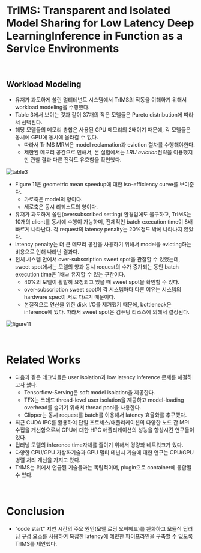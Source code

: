 # TrIMS: Transparent and Isolated Model Sharing for Low Latency Deep LearningInference in Function as a Service Environments

​    

## Workload Modeling

- 유저가 과도하게 쏠린 멀티테넌트 시스템에서 TrIMS의 작동을 이해하기 위해서 workload modeling을 수행했다.
- Table 3에서 보이는 것과 같이 37개의 작은 모델들은 Pareto distribution에 따라서 선택된다.
- 해당 모델들의 메모리 총합은 사용된 GPU 메모리의 2배이기 때문에, 각 모델들은 동시에 GPU에 동시에 올라갈 수 없다.
  - 따라서 TrIMS MRM은 model reclamation과 eviction 절차를 수행해야한다.
  - 제한된 메모리 공간으로 인해서, 본 실험에서는 *LRU eviction*전략을 이용했지만 관찰 결과 다른 전략도 유효함을 확인했다.



![table3](https://user-images.githubusercontent.com/13328380/52271569-5bdc5180-2987-11e9-9440-7be13d173842.png)



- Figure 11은 geometric mean speedup에 대한 iso-efficiency curve를 보여준다.
  - 가로축은 model의 양이다.
  - 세로축은 동시 리퀘스트의 양이다.
- 유저가 과도하게 쏠린(oversubscribed setting) 환경임에도 불구하고, TrIMS는 10개의 client를 동시에 수행이 가능하며, 전체적인 batch execution time이 8배 빠르게 나타난다. 각 request의 latency penalty는 20%정도 밖에 나타나지 않았다.
- latency penalty는 더 큰 메모리 공간을 사용하기 위해서 model을 evicting하는 비용으로 인해 나타난 결과다.
- 전체 시스템 안에서 over-subscription sweet spot을 관찰할 수 있었는데, sweet spot에서는 모델의 양과 동시 request의 수가 증가되는 동안 batch execution time은 1배ㄹ 유지할 수 있는 구간이다.
  - 40%의 모델이 활발히 요청되고 있을 때 sweet spot을 확인할 수 있다.
  - over-subscription sweet spot이 각 시스템마다 다른 이유는 시스템의 hardware spec이 서로 다르기 때문이다.
  - 본질적으로 연산을 위한 disk I/O를 제거했기 때문에, bottleneck은 inference에 있다. 따라서 sweet spot은 컴퓨팅 리소스에 의해서 결정된다.



![figure11](https://user-images.githubusercontent.com/13328380/52273055-fd65a200-298b-11e9-8852-43537a8041e1.png)

​    

# Related Works

- 다음과 같은 테크닉들은 user isolation과 low latency inference 문제를 해결하고자 했다.
  - Tensorflow-Serving은 soft model isolation을 제공한다.
  - TFX는 쓰레드 thread-level user isolation을 제공하고 model-loading overhead를 숨기기 위해서 thread pool을 사용한다.
  - Clipper는 동시 request를 batch를 이용해서 latency 효율화를 추구했다.
- 최근 CUDA IPC를 활용하여 단일 프로세스/애플리케이션의 다양한 노드 간 MPI 수집을 개선함으로써 GPU에 대한 HPC 애플리케이션의 성능을 향상시킨 연구들이 있다.
- 딥러닝 모델의 inference time자체를 줄이기 위해서 경량화 네트워크가 있다.
- 다양한 CPU/GPU 가상화기술과 GPU 멀티 테넌시 기술에 대한 연구는 CPU/GPU 병렬 처리 개선을 가지고 왔다.
- TrIMS는 위에서 언급된 기술들과는 독립적이며, plugin으로 container에 통합될 수 있다.

​    

# Conclusion

- "code start" 지연 시간의 주요  원인(모델 로딩 오버헤드)를 완화하고 모듈식 딥러닝 구성 요소를 사용하여 복잡한 latency에 예민한 파이프라인을 구축할 수 있도록 TrIMS를 제안했다.



